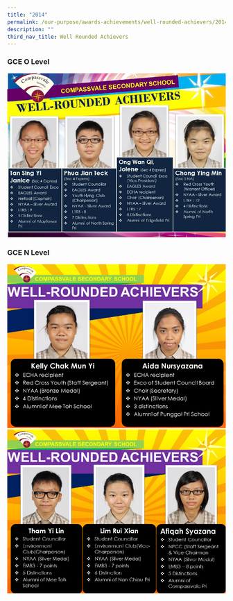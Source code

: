 ```yaml
---
title: "2014"
permalink: /our-purpose/awards-achievements/well-rounded-achievers/2014
description: ""
third_nav_title: Well Rounded Achievers
---
```

### GCE O Level
![](/images/top.jpg)

### GCE N Level
![](/images/2014%20N%20lvl%201.png)
![](/images/2014%20N%20lvl%202.png)